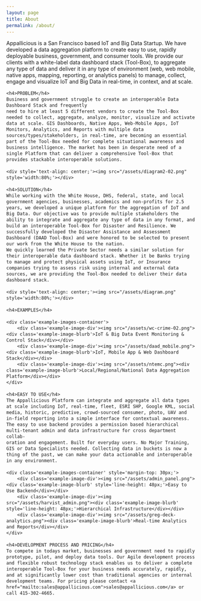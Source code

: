 ```yaml
---
layout: page
title: About
permalink: /about/
---
```


<div class='about-container'>
	Appallicious is a San Francisco based IoT and Big Data Startup. We have developed a data aggregation platform to create easy to use, rapidly deployable business, government, and consumer tools. We provide our clients with a white-label data dashboard stack (Tool-Box), to aggregate any type of data and deliver it in any type of environment (web, web mobile, native apps, mapping, reporting, or analytics panels) to manage, collect, engage and visualize IoT and Big Data in real-time, in context, and at scale.

	<h4>PROBLEM</h4>
	Business and government struggle to create an interoperable Data Dashboard Stack and frequently
	need to hire at least 5 different vendors to create the Tool-Box needed to collect, aggregate, analyze, monitor, visualize and activate data at scale. GIS Dashboards, Native Apps, Web-Mobile Apps, IoT Monitors, Analytics, and Reports with multiple data sources/types/stakeholders, in real-time, are becoming an essential part of the Tool-Box needed for complete situational awareness and business intelligence. The market has been in desperate need of a single Platform that can deliver a comprehensive Tool-Box that provides stackable interoperable solutions.

	<div style='text-align: center;'><img src="/assets/diagram2-02.png" style='width:80%;'></div>

	<h4>SOLUTION</h4>
	While working with the White House, DHS, federal, state, and local government agencies, businesses, academics and non-profits for 2.5 years, we developed a unique platform for the aggregation of IoT and Big Data. Our objective was to provide multiple stakeholders the ability to integrate and aggregate any type of data in any format, and build an interoperable Tool-Box for Disaster and Resilience. We successfully developed the Disaster Assistance and Assessment Dashboard (DAAD Tool-Box) and were honored to be selected to present our work from the White House to the nation.
	We quickly learned the Private Sector needs a similar solution for their interoperable data dashboard stack. Whether it be Banks trying to manage and protect physical assets using IoT, or Insurance companies trying to assess risk using internal and external data sources, we are providing the Tool-Box needed to deliver their data dashboard stack.

	<div style='text-align: center;'><img src="/assets/diagram.png" style='width:80%;'></div>

	<h4>EXAMPLES</h4>

	<div class='example-images-container'>
		<div class='example-image-div'><img src="/assets/wc-crime-02.png"><div class='example-image-blurb'>IoT & Big Data Event Monitoring & Control Stack</div></div>
		<div class='example-image-div'><img src="/assets/daad_mobile.png"><div class='example-image-blurb'>IoT, Mobile App & Web Dashboard Stack</div></div>
		<div class='example-image-div'><img src="/assets/ntemc.png"><div class='example-image-blurb'>Local/Regional/National Data Aggregation Platform</div></div>
	</div>

	<h4>EASY TO USE</h4>
	The Appallicious Platform can integrate and aggregate all data types at scale including IoT, real-time, fleet, ESRI SHP, Google KML, social media, historic, predictive, crowd-sourced consumer, photo, UAV and in-field reporting into a simple interface for contextual awareness. The easy to use backend provides a permission based hierarchical multi-tenant admin and data infrastructure for cross department collab-
	oration and engagement. Built for everyday users. No Major Training, GIS or Data Specialists needed. Collecting data in buckets is now a thing of the past, we can make your data actionable and interoperable in any environment.

	<div class='example-images-container' style='margin-top: 30px;'>
		<div class='example-image-div'><img src="/assets/admin_panel.png"><div class='example-image-blurb' style='line-height: 48px;'>Easy to Use Backend</div></div>
		<div class='example-image-div'><img src="/assets/harvist_admin.png"><div class='example-image-blurb' style='line-height: 48px;'>Hierarchical Infrastructure</div></div>
		<div class='example-image-div'><img src="/assets/greg-deck-analytics.png"><div class='example-image-blurb'>Real-time Analytics and Reports</div></div>
	</div>

	<h4>DEVELOPMENT PROCESS AND PRICING</h4>
	To compete in todays market, businesses and government need to rapidly prototype, pilot, and deploy data tools. Our Agile development process and flexible robust technology stack enables us to deliver a complete interoperable Tool-Box for your business needs accurately, rapidly, and at significantly lower cost than traditional agencies or internal development teams. For pricing please contact <a href="mailto:sales@appallicious.com">sales@appallicious.com</a> or call 415-302-4665.
</div>
